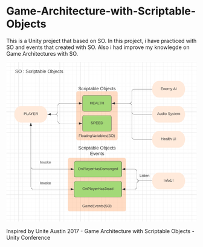 # Game-Architecture-with-Scriptable-Objects

This is a Unity project that based on SO. In this project, i have practiced with SO and events that created with SO.
Also i had improve my knowlegde on Game Architectures with SO.

![enter image description here](https://github.com/tunchasan/Game-Architecture-with-Scriptable-Objects/blob/0dc8fffefaf8a5823b34f16735008a943c80dc74/Architecture.png)

Inspired by Unite Austin 2017 - Game Architecture with Scriptable Objects - Unity Conference
